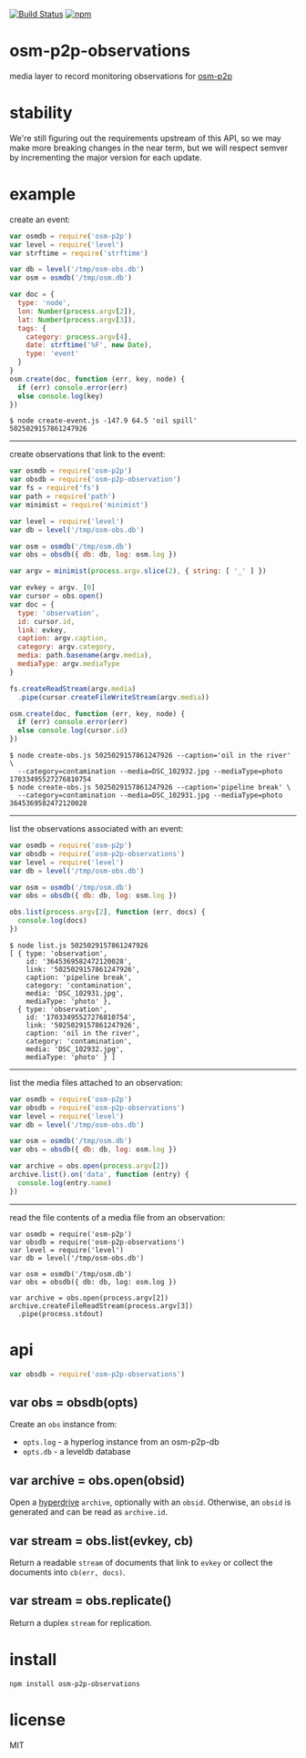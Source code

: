 [![Build Status](https://img.shields.io/travis/digidem/osm-p2p-observations.svg)](https://travis-ci.org/digidem/osm-p2p-observations)
[![npm](https://img.shields.io/npm/v/osm-p2p-observations.svg?maxAge=2592000)](https://www.npmjs.com/package/osm-p2p-observations)

# osm-p2p-observations

media layer to record monitoring observations for [osm-p2p][1]

[1]: https://github.com/digidem/osm-p2p

# stability

We're still figuring out the requirements upstream of this API, so we may make
more breaking changes in the near term, but we will respect semver by
incrementing the major version for each update.

# example

create an event:

``` js
var osmdb = require('osm-p2p')
var level = require('level')
var strftime = require('strftime')

var db = level('/tmp/osm-obs.db')
var osm = osmdb('/tmp/osm.db')

var doc = {
  type: 'node',
  lon: Number(process.argv[2]),
  lat: Number(process.argv[3]),
  tags: {
    category: process.argv[4],
    date: strftime('%F', new Date),
    type: 'event'
  }
}
osm.create(doc, function (err, key, node) {
  if (err) console.error(err)
  else console.log(key)
})
```

```
$ node create-event.js -147.9 64.5 'oil spill'
5025029157861247926
```

---

create observations that link to the event:

``` js
var osmdb = require('osm-p2p')
var obsdb = require('osm-p2p-observation')
var fs = require('fs')
var path = require('path')
var minimist = require('minimist')

var level = require('level')
var db = level('/tmp/osm-obs.db')

var osm = osmdb('/tmp/osm.db')
var obs = obsdb({ db: db, log: osm.log })

var argv = minimist(process.argv.slice(2), { string: [ '_' ] })

var evkey = argv._[0]
var cursor = obs.open()
var doc = {
  type: 'observation',
  id: cursor.id,
  link: evkey,
  caption: argv.caption,
  category: argv.category,
  media: path.basename(argv.media),
  mediaType: argv.mediaType
}

fs.createReadStream(argv.media)
  .pipe(cursor.createFileWriteStream(argv.media))

osm.create(doc, function (err, key, node) {
  if (err) console.error(err)
  else console.log(cursor.id)
})
```

```
$ node create-obs.js 5025029157861247926 --caption='oil in the river' \
  --category=contamination --media=DSC_102932.jpg --mediaType=photo
17033495527276810754
$ node create-obs.js 5025029157861247926 --caption='pipeline break' \
  --category=contamination --media=DSC_102931.jpg --mediaType=photo
3645369582472120028
```

---

list the observations associated with an event:

``` js
var osmdb = require('osm-p2p')
var obsdb = require('osm-p2p-observations')
var level = require('level')
var db = level('/tmp/osm-obs.db')

var osm = osmdb('/tmp/osm.db')
var obs = obsdb({ db: db, log: osm.log })

obs.list(process.argv[2], function (err, docs) {
  console.log(docs)
})
```

```
$ node list.js 5025029157861247926
[ { type: 'observation',
    id: '3645369582472120028',
    link: '5025029157861247926',
    caption: 'pipeline break',
    category: 'contamination',
    media: 'DSC_102931.jpg',
    mediaType: 'photo' },
  { type: 'observation',
    id: '17033495527276810754',
    link: '5025029157861247926',
    caption: 'oil in the river',
    category: 'contamination',
    media: 'DSC_102932.jpg',
    mediaType: 'photo' } ]
```

---

list the media files attached to an observation:

``` js
var osmdb = require('osm-p2p')
var obsdb = require('osm-p2p-observations')
var level = require('level')
var db = level('/tmp/osm-obs.db')

var osm = osmdb('/tmp/osm.db')
var obs = obsdb({ db: db, log: osm.log })

var archive = obs.open(process.argv[2])
archive.list().on('data', function (entry) {
  console.log(entry.name)
})
```

---

read the file contents of a media file from an observation:

```
var osmdb = require('osm-p2p')
var obsdb = require('osm-p2p-observations')
var level = require('level')
var db = level('/tmp/osm-obs.db')

var osm = osmdb('/tmp/osm.db')
var obs = obsdb({ db: db, log: osm.log })

var archive = obs.open(process.argv[2])
archive.createFileReadStream(process.argv[3])
  .pipe(process.stdout)
```

# api

``` js
var obsdb = require('osm-p2p-observations')
```

## var obs = obsdb(opts)

Create an `obs` instance from:

* `opts.log` - a hyperlog instance from an osm-p2p-db
* `opts.db` - a leveldb database

## var archive = obs.open(obsid)

Open a [hyperdrive][2] `archive`, optionally with an `obsid`.
Otherwise, an `obsid` is generated and can be read as `archive.id`.

[2]: https://npmjs.com/package/hyperdrive

## var stream = obs.list(evkey, cb)

Return a readable `stream` of documents that link to `evkey` or collect the
documents into `cb(err, docs)`.

## var stream = obs.replicate()

Return a duplex `stream` for replication.

# install

```
npm install osm-p2p-observations
```

# license

MIT
